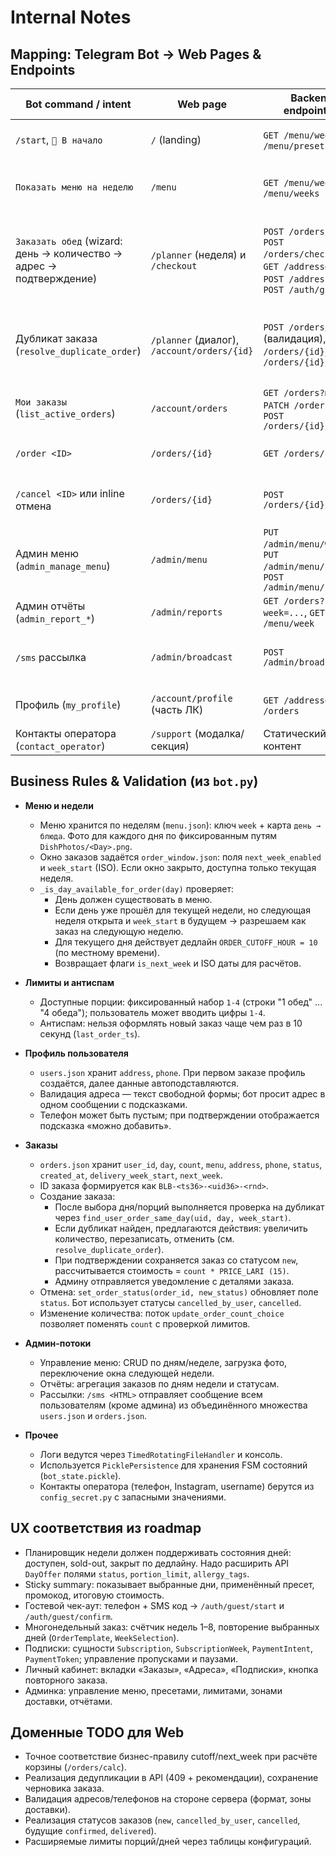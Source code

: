 # Internal Notes

## Mapping: Telegram Bot → Web Pages & Endpoints

| Bot command / intent | Web page | Backend endpoint(s) | Notes |
| --- | --- | --- | --- |
| `/start`, `🔄 В начало` | `/` (landing) | `GET /menu/week`, `GET /menu/presets` | Показ актуальной недели, CTA на планировщик. |
| `Показать меню на неделю` | `/menu` | `GET /menu/week`, `GET /menu/weeks` | Требует поддержку фото и fallback при отсутствии меню. |
| `Заказать обед` (wizard: день → количество → адрес → подтверждение) | `/planner` (неделя) и `/checkout` | `POST /orders/calc`, `POST /orders/checkout`, `GET /addresses`, `POST /addresses`, `POST /auth/guest/*` | Планировщик недели объединяет выбор дня/порций; checkout обрабатывает адрес и оплату. |
| Дубликат заказа (`resolve_duplicate_order`) | `/planner` (диалог), `/account/orders/{id}` | `POST /orders/calc` (валидация), `PATCH /orders/{id}`, `POST /orders/{id}/cancel` | Нужно сравнить существующий заказ и новый, предложить увеличить или заменить. |
| `Мои заказы` (`list_active_orders`) | `/account/orders` | `GET /orders?mine=1`, `PATCH /orders/{id}`, `POST /orders/{id}/cancel` | Статусы и действия как в боте. |
| `/order <ID>` | `/orders/{id}` | `GET /orders/{id}` | Просмотр деталей заказа, проверка роли. |
| `/cancel <ID>` или inline отмена | `/orders/{id}` | `POST /orders/{id}/cancel` | Статусы `cancelled_by_user` или `cancelled` (админ). |
| Админ меню (`admin_manage_menu`) | `/admin/menu` | `PUT /admin/menu/week`, `PUT /admin/menu/{day}`, `POST /admin/menu/photo` | CRUD недель и блюд, загрузка фото. |
| Админ отчёты (`admin_report_*`) | `/admin/reports` | `GET /orders?week=...`, `GET /menu/week` | Дашборд по неделям/дням. |
| `/sms` рассылка | `/admin/broadcast` | `POST /admin/broadcasts` | Массовая рассылка по активным пользователям. |
| Профиль (`my_profile`) | `/account/profile` (часть ЛК) | `GET /addresses`, `GET /orders` | Отображение сохранённого адреса/телефона. |
| Контакты оператора (`contact_operator`) | `/support` (модалка/секция) | Статический контент | Отображаем телефон/Instagram. |

## Business Rules & Validation (из `bot.py`)

- **Меню и недели**
  - Меню хранится по неделям (`menu.json`): ключ `week` + карта `день → блюда`. Фото для каждого дня по фиксированным путям `DishPhotos/<Day>.png`.
  - Окно заказов задаётся `order_window.json`: поля `next_week_enabled` и `week_start` (ISO). Если окно закрыто, доступна только текущая неделя.
  - `_is_day_available_for_order(day)` проверяет:
    - День должен существовать в меню.
    - Если день уже прошёл для текущей недели, но следующая неделя открыта и `week_start` в будущем → разрешаем как заказ на следующую неделю.
    - Для текущего дня действует дедлайн `ORDER_CUTOFF_HOUR = 10` (по местному времени).
    - Возвращает флаги `is_next_week` и ISO даты для расчётов.

- **Лимиты и антиспам**
  - Доступные порции: фиксированный набор `1-4` (строки "1 обед" ... "4 обеда"); пользователь может вводить цифры `1-4`.
  - Антиспам: нельзя оформлять новый заказ чаще чем раз в 10 секунд (`last_order_ts`).

- **Профиль пользователя**
  - `users.json` хранит `address`, `phone`. При первом заказе профиль создаётся, далее данные автоподставляются.
  - Валидация адреса — текст свободной формы; бот просит адрес в одном сообщении с подсказками.
  - Телефон может быть пустым; при подтверждении отображается подсказка «можно добавить».

- **Заказы**
  - `orders.json` хранит `user_id`, `day`, `count`, `menu`, `address`, `phone`, `status`, `created_at`, `delivery_week_start`, `next_week`.
  - ID заказа формируется как `BLB-<ts36>-<uid36>-<rnd>`.
  - Создание заказа:
    - После выбора дня/порций выполняется проверка на дубликат через `find_user_order_same_day(uid, day, week_start)`.
    - Если дубликат найден, предлагаются действия: увеличить количество, перезаписать, отменить (см. `resolve_duplicate_order`).
    - При подтверждении сохраняется заказ со статусом `new`, рассчитывается стоимость = `count * PRICE_LARI (15)`.
    - Админу отправляется уведомление с деталями заказа.
  - Отмена: `set_order_status(order_id, new_status)` обновляет поле `status`. Бот использует статусы `cancelled_by_user`, `cancelled`.
  - Изменение количества: поток `update_order_count_choice` позволяет поменять `count` с проверкой лимитов.

- **Админ-потоки**
  - Управление меню: CRUD по дням/неделе, загрузка фото, переключение окна следующей недели.
  - Отчёты: агрегация заказов по дням недели и статусам.
  - Рассылки: `/sms <HTML>` отправляет сообщение всем пользователям (кроме админа) из объединённого множества `users.json` и `orders.json`.

- **Прочее**
  - Логи ведутся через `TimedRotatingFileHandler` и консоль.
  - Используется `PicklePersistence` для хранения FSM состояний (`bot_state.pickle`).
  - Контакты оператора (телефон, Instagram, username) берутся из `config_secret.py` с запасными значениями.

## UX соответствия из roadmap

- Планировщик недели должен поддерживать состояния дней: доступен, sold-out, закрыт по дедлайну. Надо расширить API `DayOffer` полями `status`, `portion_limit`, `allergy_tags`.
- Sticky summary: показывает выбранные дни, применённый пресет, промокод, итоговую стоимость.
- Гостевой чек-аут: телефон + SMS код → `/auth/guest/start` и `/auth/guest/confirm`.
- Многонедельный заказ: счётчик недель 1–8, повторение выбранных дней (`OrderTemplate`, `WeekSelection`).
- Подписки: сущности `Subscription`, `SubscriptionWeek`, `PaymentIntent`, `PaymentToken`; управление пропусками и паузами.
- Личный кабинет: вкладки «Заказы», «Адреса», «Подписки», кнопка повторного заказа.
- Админка: управление меню, пресетами, лимитами, зонами доставки, отчётами.

## Доменные TODO для Web

- Точное соответствие бизнес-правилу cutoff/next_week при расчёте корзины (`/orders/calc`).
- Реализация дедупликации в API (409 + рекомендации), сохранение черновика заказа.
- Валидация адресов/телефонов на стороне сервера (формат, зоны доставки).
- Реализация статусов заказов (`new`, `cancelled_by_user`, `cancelled`, будущие `confirmed`, `delivered`).
- Расширяемые лимиты порций/дней через таблицы конфигураций.

